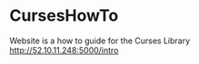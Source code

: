 # CursesHowTo

Website is a how to guide for the Curses Library</br>
http://52.10.11.248:5000/intro

